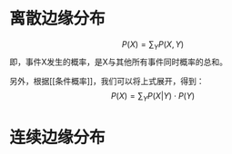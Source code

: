 # 离散边缘分布
$$
P(X) = \sum_Y P(X, Y)
$$
即，事件X发生的概率，是X与其他所有事件同时概率的总和。

另外，根据[[条件概率]]，我们可以将上式展开，得到：
$$
P(X)=\sum_Y P(X|Y) \cdot P(Y)
$$


# 连续边缘分布
